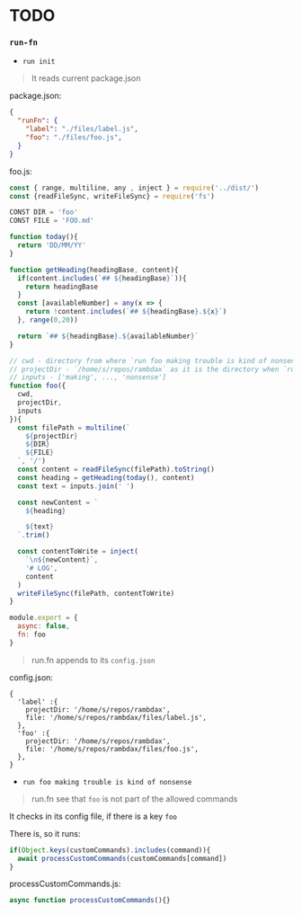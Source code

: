 # TODO

### `run-fn`

- `run init`

> It reads current package.json

package.json:

```json
{
  "runFn": {
    "label": "./files/label.js",
    "foo": "./files/foo.js",
  }
}
```

foo.js:

```javascript
const { range, multiline, any , inject } = require('../dist/')
const {readFileSync, writeFileSync} = require('fs')

CONST DIR = 'foo'
CONST FILE = 'FOO.md'

function today(){
  return 'DD/MM/YY'
}

function getHeading(headingBase, content){
  if(content.includes(`## ${headingBase}`)){
    return headingBase
  }
  const [availableNumber] = any(x => {
    return !content.includes(`## ${headingBase}.${x}`)
  }, range(0,20))

  return `## ${headingBase}.${availableNumber}`
}

// cwd - directory from where `run foo making trouble is kind of nonsense` is run
// projectDir - `/home/s/repos/rambdax` as it is the directory when `run init` was activated
// inputs - ['making', ..., 'nonsense']
function foo({
  cwd,
  projectDir,
  inputs
}){
  const filePath = multiline(`
    ${projectDir}
    ${DIR}
    ${FILE}
  `, '/')
  const content = readFileSync(filePath).toString()
  const heading = getHeading(today(), content)
  const text = inputs.join(' ')

  const newContent = `
    ${heading}

    ${text}
  `.trim()

  const contentToWrite = inject(
    `\n${newContent}`,
    '# LOG',
    content
  )
  writeFileSync(filePath, contentToWrite)  
}

module.export = {
  async: false,
  fn: foo
}
```

> run.fn appends to its `config.json`

config.json:

```
{
  'label' :{
    projectDir: '/home/s/repos/rambdax',
    file: '/home/s/repos/rambdax/files/label.js',
  },
  'foo' :{
    projectDir: '/home/s/repos/rambdax',
    file: '/home/s/repos/rambdax/files/foo.js',
  },
}
```

- `run foo making trouble is kind of nonsense`

> run.fn see that `foo` is not part of the allowed commands

It checks in its config file, if there is a key `foo`

There is, so it runs:

```javascript
if(Object.keys(customCommands).includes(command)){
  await processCustomCommands(customCommands[command])
}
```

processCustomCommands.js:

```javascript
async function processCustomCommands(){}
```